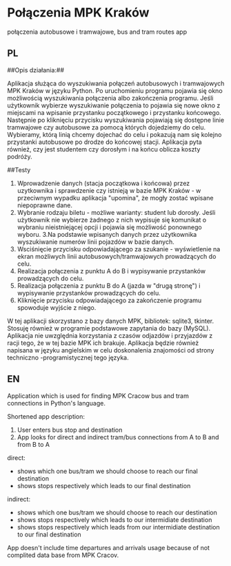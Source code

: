 # Połączenia MPK Kraków
połączenia autobusowe i tramwajowe, bus and tram routes app

PL
-

##Opis działania:##


Aplikacja służąca do wyszukiwania połączeń autobusowych i tramwajowych MPK Kraków w języku Python.
Po uruchomieniu programu pojawia się okno  możliwością wyszukiwania połączenia albo zakończenia programu. Jeśli użytkownik wybierze wyszukiwanie połączenia to pojawia się nowe okno z miejscami na wpisanie przystanku początkowego i przystanku końcowego. Następnie po kliknięciu przycisku wyszukiwania pojawiają się dostępne linie tramwajowe czy autobusowe za pomocą których dojedziemy do celu.
Wybieramy, którą linią chcemy dojechać do celu i pokazują nam się kolejno przystanki autobusowe po drodze do końcowej stacji.
Aplikacja pyta również, czy jest studentem czy dorosłym i na końcu oblicza koszty podróży. 

##Testy

1. Wprowadzenie danych (stacja początkowa i końcowa) przez uzytkownika i sprawdzenie czy istnieją w bazie MPK Kraków - w przeciwnym wypadku aplikacja "upomina", że mogły zostać wpisane niepoprawne dane.
2. Wybranie rodzaju biletu - możliwe warianty: student lub dorosły. Jeśli użytkownik nie wybierze żadnego z nich wypisuje się komunikat o wybraniu nieistniejącej opcji i pojawia się możliwość ponownego wyboru.
3.Na podstawie wpisanych danych przez użytkownika wyszukiwanie numerów linii pojazdów w bazie danych.
4. Wsciśnięcie przycisku odpowiadającego za szukanie - wyświetlenie na ekran możliwych linii autobusowych/tramwajowych prowadzących do celu. 
5. Realizacja połączenia z punktu A do B i wypisywanie przystanków prowadzących do celu.
6. Realizacja połączenia  z punktu B do A (jazda w "drugą stronę") i wypisywanie przystanków prowadzących do celu.
7. Kliknięcie przycisku odpowiadającego za zakończenie programu spowoduje wyjście z niego.


W tej aplikacji skorzystano z bazy danych MPK, bibliotek: sqlite3, tkinter. Stosuję również w programie podstawowe zapytania do bazy (MySQL).
Aplikacja nie uwzględnia korzystania z czasów odjazdów i przyjazdów z racji tego, że w tej bazie MPK ich brakuje.
Aplikacja będzie również napisana w języku angielskim w celu doskonalenia znajomości od strony techniczno -programistycznej tego języka.


EN
-

Application which is used for finding MPK Cracow bus and tram connections in Python's language.

Shortened app description:
1. User enters bus stop and destination
2. App looks for direct and indirect tram/bus connections from A to B and from B to A 

direct:
- shows which one bus/tram we should choose to reach our final destination
- shows stops respectively which leads to our final destination

indirect:
- shows which one bus/tram we should choose to reach our destination
- shows stops respectively which leads to our intermidiate destination
- shows stops respectively which leads from our intermidiate destination to our final destination

App doesn't include time departures and arrivals usage because of not complited data base from MPK Cracov.
